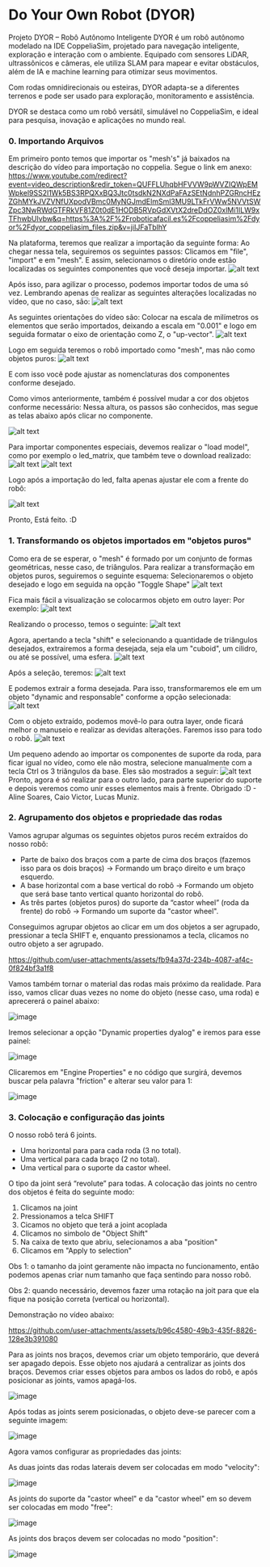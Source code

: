 # Do Your Own Robot (DYOR)

Projeto DYOR – Robô Autônomo Inteligente
DYOR é um robô autônomo modelado na IDE CoppeliaSim, projetado para navegação inteligente, exploração e interação com o ambiente. Equipado com sensores LiDAR, ultrassônicos e câmeras, ele utiliza SLAM para mapear e evitar obstáculos, além de IA e machine learning para otimizar seus movimentos.

Com rodas omnidirecionais ou esteiras, DYOR adapta-se a diferentes terrenos e pode ser usado para exploração, monitoramento e assistência. 

DYOR se destaca como um robô versátil, simulável no CoppeliaSim, e ideal para pesquisa, inovação e aplicações no mundo real. 

### 0. Importando Arquivos 

Em primeiro ponto temos que importar os "mesh's" já baixados na descrição do vídeo para importação no coppelia.
Segue o link em anexo: https://www.youtube.com/redirect?event=video_description&redir_token=QUFFLUhqbHFVVW9pWVZIQWpEMWpkel9SS2l1Wk5BS3RPQXxBQ3Jtc0tsdkN2NXdPaFAzSEtNdnhPZGRncHEzZGhMYkJVZVNfUXpodVBmc0MyNGJmdElmSml3MU9LTkFrVWw5NVVtSWZpc3NwRWdGTFRkVF81Z0t0dE1HODB5RVpGdXVtX2dreDdOZ0xlMi1ILW9xTFhwbUlvbw&q=https%3A%2F%2Froboticafacil.es%2Fcoppeliasim%2Fdyor%2Fdyor_coppeliasim_files.zip&v=jiIJFaTblhY

Na plataforma, teremos que realizar a importação da seguinte forma: 
Ao chegar nessa tela, seguiremos os seguintes passos:
Clicamos em "file", "import" e em "mesh". E assim, selecionamos o diretório onde estão localizadas os seguintes componentes que você deseja importar.
![alt text](image-1.png)

Após isso, para agilizar o processo, podemos importar todos de uma só vez. Lembrando apenas de realizar as seguintes alterações localizadas no vídeo, que no caso, são:
![alt text](image-2.png)

As seguintes orientações do vídeo são: 
Colocar na escala de milímetros os elementos que serão importados, deixando a escala em "0.001" e logo em seguida formatar o eixo de orientação como Z, o "up-vector".
![alt text](image-3.png)

Logo em seguida teremos o robô importado como "mesh", mas não como objetos puros:
![alt text](image-4.png)

E com isso você pode ajustar as nomenclaturas dos componentes conforme desejado.

Como vimos anteriormente, também é possível mudar a cor dos objetos conforme necessário: 
Nessa altura, os passos são conhecidos, mas segue as telas abaixo após clicar no componente.

![alt text](image-5.png)

Para importar componentes especiais, devemos realizar o "load model", como por exemplo o led_matrix, que também teve o download realizado: 
![alt text](image-6.png)
![alt text](image-7.png)

Logo após a importação do led, falta apenas ajustar ele com a frente do robô:

![alt text](image-8.png)

Pronto, Está feito. :D


### 1. Transformando os objetos importados em "objetos puros"

Como era de se esperar, o "mesh" é formado por um conjunto de formas geométricas, nesse caso, de triângulos. 
Para realizar a transformação em objetos puros, seguiremos o seguinte esquema: 
Selecionaremos o objeto desejado e logo em seguida na opção "Toggle Shape"
![alt text](image-9.png)

Fica mais fácil a visualização se colocarmos objeto em outro layer: 
Por exemplo: 
![alt text](image-10.png)

Realizando o processo, temos o seguinte: 
![alt text](image-11.png)

Agora, apertando a tecla "shift" e selecionando a quantidade de triângulos desejados, extrairemos a forma desejada, seja ela um "cuboid", um cilidro, ou até se possível, uma esfera.
![alt text](image-12.png)

Após a seleção, teremos: 
![alt text](image-13.png)

E podemos extrair a forma desejada. 
Para isso, transformaremos ele em um objeto "dynamic and responsable" conforme a opção selecionada:
![alt text](image-15.png)

Com o objeto extraído, podemos movê-lo para outra layer, onde ficará melhor o manuseio e realizar as devidas alterações. Faremos isso para todo o robô.
![alt text](image-14.png)

Um pequeno adendo ao importar os componentes de suporte da roda, para ficar igual no vídeo, como ele não mostra, selecione manualmente com a tecla Ctrl os 3 triângulos da base.
Eles são mostrados a seguir:
![alt text](image-16.png)
Pronto, agora é só realizar para o outro lado, para parte superior do suporte e depois veremos como unir esses elementos mais à frente. 
Obrigado :D - Aline Soares, Caio Victor, Lucas Muniz.


### 2. Agrupamento dos objetos e propriedade das rodas

Vamos agrupar algumas os seguintes objetos puros recém extraídos do nosso robô:

- Parte de baixo dos braços com a parte de cima dos braços (fazemos isso para os dois braços) -> Formando um braço direito e um braço esquerdo.
- A base horizontal com a base vertical do robô -> Formando um objeto que será base tanto vertical quanto horizontal do robô.
- As três partes (objetos puros) do suporte da “castor wheel” (roda da frente) do robô -> Formando um suporte da "castor wheel". 

Conseguimos agrupar objetos ao clicar em um dos objetos a ser agrupado, pressionar a tecla SHIFT e, enquanto pressionamos a tecla, clicamos no outro objeto a ser agrupado.



https://github.com/user-attachments/assets/fb94a37d-234b-4087-af4c-0f824bf3a1f8

Vamos também tornar o material das rodas mais próximo da realidade. Para isso, vamos clicar duas vezes no nome do objeto (nesse caso, uma roda) e aprecererá o painel abaixo:

![image](https://github.com/user-attachments/assets/c5054208-1356-4881-891b-ca411f84036c)

Iremos selecionar a opção "Dynamic properties dyalog" e iremos para esse painel:

![image](https://github.com/user-attachments/assets/58520836-b844-4460-8282-07bd3bcb042c)

Clicaremos em "Engine Properties" e no código que surgirá, devemos buscar pela palavra "friction" e alterar seu valor para 1:

![image](https://github.com/user-attachments/assets/64bfbcc5-21db-4396-95d9-1100230044db)


### 3. Colocação e configuração das joints

O nosso robô terá 6 joints.

- Uma horizontal para para cada roda (3 no total).
- Uma vertical para cada braço (2 no total).
- Uma vertical para o suporte da castor wheel.

O tipo da joint será “revolute” para todas. A colocação das joints no centro dos objetos é feita do seguinte modo:

1. Clicamos na joint
2. Pressionamos a telca SHIFT
3. Cicamos no objeto que terá a joint acoplada
4. Clicamos no simbolo de "Object Shift"
5. Na caixa de texto que abriu, selecionamos a aba "position"
6. Clicamos em "Apply to selection"

Obs 1: o tamanho da joint geramente não impacta no funcionamento, então podemos apenas criar num tamanho que faça sentindo para nosso robô.

Obs 2: quando necessário, devemos fazer uma rotação na joit para que ela fique na posição correta (vertical ou horizontal).

Demonstração no vídeo abaixo:

https://github.com/user-attachments/assets/b96c4580-49b3-435f-8826-128e3b391080

Para as joints nos braços, devemos criar um objeto temporário, que deverá ser apagado depois. Esse objeto nos ajudará a centralizar as joints dos braços. Devemos criar esses objetos para ambos os lados do robô, e após posicionar as joints, vamos apagá-los.

![image](https://github.com/user-attachments/assets/76609c7d-8123-4d5c-bcd3-1c2950434484)

Após todas as joints serem posicionadas, o objeto deve-se parecer com a seguinte imagem:

![image](https://github.com/user-attachments/assets/3818624d-dd0b-4cc7-91dd-8ddc93178169)

Agora vamos configurar as propriedades das joints:

As duas joints das rodas laterais devem ser colocadas em modo "velocity":

![image](https://github.com/user-attachments/assets/b4e65513-e040-45f6-b3cb-1395615b8842)

As joints do suporte da "castor wheel" e da "castor wheel" em so devem ser colocadas em modo "free":

![image](https://github.com/user-attachments/assets/732d445f-5365-4585-a40a-ff9e331bbb11)

As joints dos braços devem ser colocadas no modo "position":

![image](https://github.com/user-attachments/assets/4aceed3f-2146-446c-802d-0a20457d2a07)








